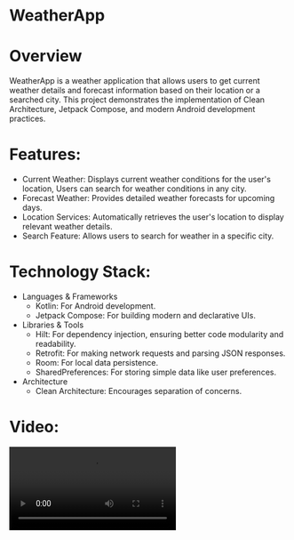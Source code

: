 # WeatherApp

# Overview
WeatherApp is a weather application that allows users to get current weather details and forecast information based on their location or a searched city. This project demonstrates the implementation of Clean Architecture, Jetpack Compose, and modern Android development practices.

# Features:
- Current Weather: Displays current weather conditions for the user's location, Users can search for weather conditions in any city.
- Forecast Weather: Provides detailed weather forecasts for upcoming days.
- Location Services: Automatically retrieves the user's location to display relevant weather details.
- Search Feature: Allows users to search for weather in a specific city.

# Technology Stack:
- Languages & Frameworks
  - Kotlin: For Android development.
  - Jetpack Compose: For building modern and declarative UIs.
- Libraries & Tools
  - Hilt: For dependency injection, ensuring better code modularity and readability.
  - Retrofit: For making network requests and parsing JSON responses.
  - Room: For local data persistence.
  - SharedPreferences: For storing simple data like user preferences.
- Architecture
  - Clean Architecture: Encourages separation of concerns.
 

# Video: 
![Video](screenshots/video.mov)
